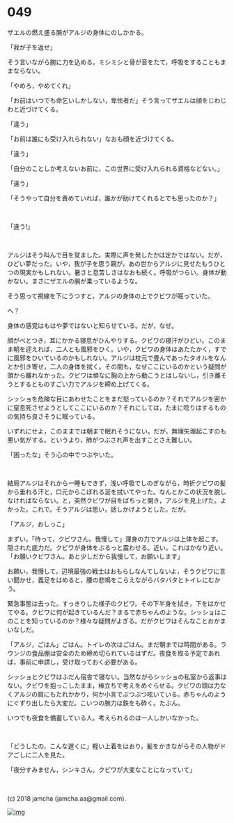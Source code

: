 # 049

ザエルの燃え盛る腕がアルジの身体にのしかかる。  

「我が子を返せ」  

そう言いながら腕に力を込める。ミシミシと骨が音をたて，呼吸をすることもままならない。  

「やめろ，やめてくれ」  

「お前はいつでも命乞いしかしない，卑怯者だ」そう言ってザエルは顔をじわじわと近づけてくる。  

「違う」  

「お前は誰にも受け入れられない」なおも顔を近づけてくる。  

「違う」  

「自分のことしか考えないお前に，この世界に受け入れられる資格などない。」  

「違う」  

「そうやって自分を責めていれば，誰かが助けてくれるとでも思ったのか？」  

<br>  

「違う!」  

<br>  

アルジはそう叫んで目を覚ました。実際に声を発したかは定かではない。だが，ひどい夢だった。いや，我が子を思う親が，あの世からアルジに見せたもうひとつの現実かもしれない。暑さと息苦しさはなおも続く。呼吸がつらい。身体が動かない。まさにザエルの腕が乗っているような。  

そう思って視線を下にうつすと，アルジの身体の上でクビワが眠っていた。  

へ？  

身体の感覚はもはや夢ではないと知らせている。だが，なぜ。  

顔がべとつき，耳にかかる寝息がひんやりする。クビワの寝汗がひどい。このまま朝を迎えれば，二人とも風邪をひく。いや，クビワの身体はあたたかく，すでに風邪をひいているのかもしれない。アルジは枕元で畳んであったタオルをなんとか引き寄せ，二人の身体を拭く。その間も，なぜここにいるのかという疑問が頭から離れなかった。クビワは頑なに胸の上から動こうとはしないし，引き離そうとするとものすごい力でアルジを締め上げてくる。  

シッショを危険な目にあわせたことをまだ怒っているのか？それでアルジを密かに窒息死させようとしてここにいるのか？それにしては，たまに唸りはするものの気持ち良さそうに眠っている。  

いずれにせよ，このままでは朝まで眠れそうにない。だが，無理矢理起こすのも悪い気がする。というより，肺がつぶされ声を出すことさえ難しい。  

「困ったな」そう心の中でつぶやいた。  

<br>  

結局アルジはそれから一睡もできず，浅い呼吸でしのぎながら，時折クビワの髪から垂れる汗と，口元からこぼれる涎を拭いてやった。なんとかこの状況を脱しなければならない。と，突然クビワが目をぱちっと開き，アルジを見上げた。よかった。これで。そうアルジは思い，話しかけようとした。だが。  

「アルジ，おしっこ」  

まずい。「待って，クビワさん。我慢して」渾身の力でアルジは上体を起こす。隠された底力だ。クビワが身体をぶるっと震わせる。近い。これはかなり近い。「お願いクビワさん。あと少しだから我慢して，お願いします」  

お願い，我慢して，辺境最強の戦士はおもらしなんてしないよ，そうクビワに言い聞かせ，義足をはめると，腰の悲鳴をこらえながらバタバタとトイレにむかう。  

緊急事態は去った。すっきりした様子のクビワ。その下半身を拭き，下をはかせてやる。クビワに何が起きているんだ？まるで赤ちゃんのような。シッショはこのことを知っているのか？様々な疑問がよぎる。だがクビワはそんなことおかまいなしだ。  

「アルジ，ごはん」ごはん。トイレの次はごはん。まだ朝までは時間がある。ラウンジの食品棚は安全のため締め切られているはずだ。夜食を取る予定であれば，事前に申請し，受け取っておく必要がある。  

シッショとクビワはふだん宿舎で寝ない。当然ながらシッショの私室から返事はない。クビワを抱っこしたまま，棒立ちで考えをめぐらせる。クビワの頭は力なくアルジの肩にもたれかかり，何か小言でぶつぶつ呟いている。赤ちゃんのようにぐずり出したら大変だ。こいつの腕力は鉄をも砕く。たぶん。  

いつでも夜食を備蓄している人。考えられるのは一人しかいなかった。  

<br>  

「どうしたの，こんな遅くに」軽い上着をはおり，髪をかきながらその人物がドアごしに二人を見た。  

「夜分すみません，シンキさん。クビワが大変なことになっていて」  

<br>  
<br>  
(c) 2018 jamcha (jamcha.aa@gmail.com).  

[![img](http://i.creativecommons.org/l/by-nc-sa/4.0/88x31.png)](http://creativecommons.org/licenses/by-nc-sa/4.0/deed)